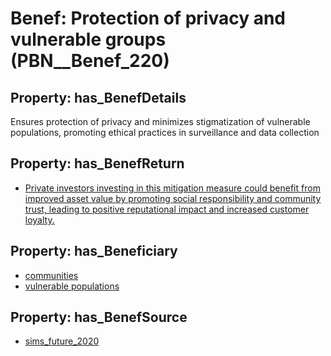 # Benef: __Protection of privacy and vulnerable groups__ (PBN__Benef_220)

## Property: has_BenefDetails

Ensures protection of privacy and minimizes stigmatization of vulnerable populations, promoting ethical practices in surveillance and data collection

## Property: has_BenefReturn

* [Private investors investing in this mitigation measure could benefit from improved asset value by promoting social responsibility and community trust, leading to positive reputational impact and increased customer loyalty.](../BenefReturn/PBN__BenefReturn_226)

## Property: has_Beneficiary

* [communities](../Stakeholder/PBN__Stakeholder_4)
* [vulnerable populations](../Stakeholder/PBN__Stakeholder_127)

## Property: has_BenefSource

* [sims_future_2020](../Article/PBN__Article_48)

